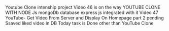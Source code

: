 Youtube Clone intenship project
Video 46 is on the way
YOUTUBE CLONE WITH NODE Js
mongoDb database
express js integrated with it
Video 47
YouTube- Get Video From Server and Display On Homepage part 2 pending
Ssaved liked video in DB
Today task is Done other than YouTube Clone
